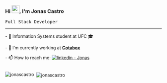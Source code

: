 
### Hi <img src="https://media.giphy.com/media/hvRJCLFzcasrR4ia7z/giphy.gif" width="25px">, I'm Jonas Castro 
 <samp>Full Stack Developer </samp>

<hr>

<p>- 🌱 Information Systems student at UFC 🎓</p >
<p>- 🔭 I’m currently working at <a href="https://www.cotabox.com.br/"><b>Cotabox</b></a>
</p >

<p>- 📫 How to reach me: 
 <a href="https://www.linkedin.com/in/jonas-castro-b4044111a/">
 <img alt="linkedin - Jonas" src="https://img.shields.io/badge/-LinkedIn-%230077B5?style=for-the-badge&logo=linkedin&logoColor=white" />
</a>


<br>





<br>
<p><img align="left" src="https://github-readme-stats.vercel.app/api/top-langs?username=jonascastro&show_icons=true&locale=en&layout=compact" alt="jonascastro" /></p>

<p>&nbsp;<img align="center" src="https://github-readme-stats.vercel.app/api?username=jonascastro&show_icons=true&locale=en" alt="jonascastro" /></p>







